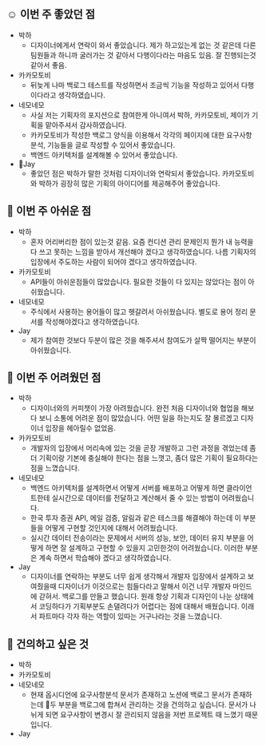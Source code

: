 ## ☺️ 이번 주 좋았던 점

- 박하
	- 디자이너에게서 연락이 와서 좋았습니다. 제가 하고있는게 없는 것 같은데 다른 팀원들과 하니까 굴러가는 것 같아서 다행이다라는 마음도 있음. 잘 진행되는것 같아서 좋음.
- 카카모토비
	- 뒤늦게 나마 백로그 테스트를 작성하면서 조금씩 기능을 작성하고 있어서 다행이다라고 생각하였습니다.
- 네모네모
	- 사실 저는 기획자의 포지션으로 참여한게 아니여서 박하, 카카모토비, 제이가 기획을 맡아주셔서 감사하였습니다. 
	- 카카모토비가 작성한 백로그 양식을 이용해서 각각의 페이지에 대한 요구사항 분석, 기능들을 글로 작성할 수 있어서 좋았습니다.
	- 백엔드 아키텍처를 설계해볼 수 있어서 좋았습니다.
- Jay
	- 좋았던 점은 박하가 말한 것처럼 디자이너와 연락되서 좋았습니다. 카카모토비와 박하가 굉장히 많은 기획의 아이디어를 제공해주어 좋았습니다.

## 🤔 이번 주 아쉬운 점

- 박하
	- 혼자 어리버리한 점이 있는것 같음. 요즘 컨디션 관리 문제인지 뭔가 내 능력을 다 쓰고 못하는 느낌을 받아서 개선해야 겠다고 생각하였습니다. 나름 기획자의 입장에서 주도하는 사람이 되어야 겠다고 생각하였습니다.
- 카카모토비
	- API들이 아쉬운점들이 많았습니다. 필요한 것들이 다 있지는 않았다는 점이 아쉬웠습니다.
- 네모네모
	- 주식에서 사용하는 용어들이 많고 헷갈려서 아쉬웠습니다. 별도로 용어 정리 문서를 작성해야겠다고 생각하였습니다.
- Jay
	- 제가 참여한 것보다 두분이 많은 것을 해주셔서 참여도가 살짝 떨어지는 부분이 아쉬웠습니다.

## 🤔 이번 주 어려웠던 점

- 박하
	- 디자이너와의 커피챗이 가장 아려웠습니다. 완전 처음 디자이너와 협업을 해보다 보니 소통에 어려운 점이 많았습니다. 어떤 일을 하는지도 잘 몰르겠고 디자이너 입장을 헤아릴수 없었음.
- 카카모토비
	- 개발자의 입장에서 머리속에 있는 것을 곧장 개발하고 그런 과정을 겪었는데 좀더 기획이랑 기본에 충실해야 한다는 점을 느꼇고, 좀더 많은 기획이 필요하다는 점을 느꼈습니다.
- 네모네모
	- 백엔드 아키텍처를 설계하면서 어떻게 서버를 배포하고 어떻게 하면 클라이언트한테 실시간으로 데이터를 전달하고 계산해서 줄 수 있는 방법이 어려웠습니다. 
	- 한국 투자 증권 API, 메일 검증, 알림과 같은 테스크를 해결해야 하는데 이 부분들을 어떻게 구현할 것인지에 대해서 어려웠습니다.
	- 실시간 데이터 전송이라는 문제에서 서버의 성능, 보안, 데이터 유지 부분을 어떻게 하면 잘 설계하고 구현할 수 있을지 고민한것이 어려웠습니다. 이러한 부분은 계속 하면서 학습해야 겠다고 생각하였습니다.
- Jay
	- 디자이너를 연락하는 부분도 너무 쉽게 생각해서 개발자 입장에서 설계하고 보여줬을때 디자이너가 이것으로는 힘들다라고 말해서 이건 너무 개발자 마인드에 갇혀서. 백로그를 만들고 했습니다. 원래 항상 기획과 디자인이 나눈 상태에서 코딩하다가 기획부분도 손댈려다가 어렵다는 점에 대해서 배웠습니다. 이래서 파트마다 각자 하는 역할이 있따는 거구나라는 것을 느꼈습니다.


## 🙏 건의하고 싶은 것

- 박하
- 카카모토비
- 네모네모
	- 현재 옵시디언에 요구사항분석 문서가 존재하고 노션에 백로그 문서가 존재하는데 두 부분을 백로그에 합쳐서 관리하는 것을 건의하고 싶습니다. 문서가 나뉘게 되면 요구사항이 변경시 잘 관리되지 않음을 저번 프로젝트 때 느꼈기 때문입니다.
- Jay

